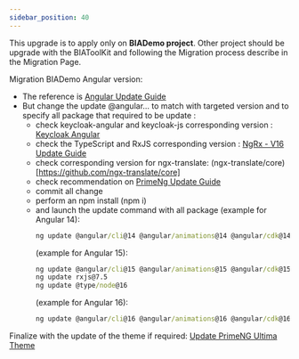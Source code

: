 ```yaml
---
sidebar_position: 40
---
```


This upgrade is to apply only on **BIADemo project**.
Other project should be upgrade with the BIAToolKit and following the Migration process describe in the Migration Page.


Migration BIADemo Angular version:
- The reference is [Angular Update Guide](https://update.angular.io/)
- But change the update @angular... to match with targeted version and to specify all package that required to be update :
  - check keycloak-angular and keycloak-js corresponding version : [Keycloak Angular](https://www.npmjs.com/package/keycloak-angular)
  - check the TypeScript and RxJS corresponding version : [NgRx - V16 Update Guide](https://ngrx.io/guide/migration/v16)
  - check corresponding version for ngx-translate: (ngx-translate/core)[https://github.com/ngx-translate/core]
  - check recommendation on [PrimeNg Update Guide](https://github.com/primefaces/primeng/wiki/Migration-Guide)
  - commit all change
  - perform an npm install (npm i)
  - and launch the update command with all package 
    (example for Angular 14):
    ```cmd
    ng update @angular/cli@14 @angular/animations@14 @angular/cdk@14 @angular/common@14 @angular/compiler@14 @angular/core@14 @angular/forms@14 @angular/platform-browser@14 @angular/platform-browser-dynamic@14 @angular/router@14 @angular/service-worker@14 @ngrx/effects@14 @ngrx/entity@14 @ngrx/store@14 @ngx-translate/core@14 keycloak-angular@12 keycloak-js@19 primeng@14 @angular-eslint/schematics@14
    ```
    (example for Angular 15):
    ```cmd
    ng update @angular/cli@15 @angular/animations@15 @angular/cdk@15 @angular/common@15 @angular/compiler@15 @angular/core@15 @angular/forms@15 @angular/platform-browser@15 @angular/platform-browser-dynamic@15 @angular/router@15 @angular/service-worker@15 @ngrx/effects@15 @ngrx/entity@15 @ngrx/store@15 @ngx-translate/core@14 keycloak-angular@13 keycloak-js@21 primeng@15 @angular-eslint/schematics@15 typescript@4.8.4 
    ng update rxjs@7.5 
    ng update @type/node@16
    ```
    (example for Angular 16):
    ```cmd
    ng update @angular/cli@16 @angular/animations@16 @angular/cdk@16 @angular/common@16 @angular/compiler@16 @angular/core@16 @angular/forms@16 @angular/platform-browser@16 @angular/platform-browser-dynamic@16 @angular/router@16 @angular/service-worker@16 @ngrx/effects@16 @ngrx/entity@16 @ngrx/store@16 @ngx-translate/core@15 keycloak-angular@14 keycloak-js@21 primeng@16 @angular-eslint/schematics@16 typescript@5 

    ```

Finalize with the update of the theme if required:
[Update PrimeNG Ultima Theme](../../50-BestPractices/40-Front%20Style%20Guide/40-CustomizeApplicationTheme.md#update-primeng-ultima-theme)